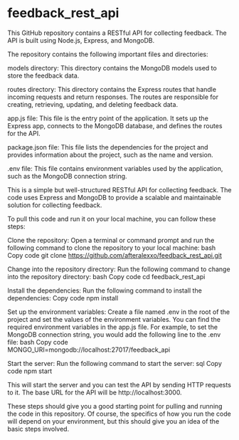 # feedback_rest_api


This GitHub repository contains a RESTful API for collecting feedback. The API is built using Node.js, Express, and MongoDB.

The repository contains the following important files and directories:

models directory: This directory contains the MongoDB models used to store the feedback data.

routes directory: This directory contains the Express routes that handle incoming requests and return responses. The routes are responsible for creating, retrieving, updating, and deleting feedback data.

app.js file: This file is the entry point of the application. It sets up the Express app, connects to the MongoDB database, and defines the routes for the API.

package.json file: This file lists the dependencies for the project and provides information about the project, such as the name and version.

.env file: This file contains environment variables used by the application, such as the MongoDB connection string.

This is a simple but well-structured RESTful API for collecting feedback. The code uses Express and MongoDB to provide a scalable and maintainable solution for collecting feedback.

To pull this code and run it on your local machine, you can follow these steps:

Clone the repository: Open a terminal or command prompt and run the following command to clone the repository to your local machine:
bash
Copy code
git clone https://github.com/afteralexxo/feedback_rest_api.git

Change into the repository directory: Run the following command to change into the repository directory:
bash
Copy code
cd feedback_rest_api

Install the dependencies: Run the following command to install the dependencies:
Copy code
npm install

Set up the environment variables: Create a file named .env in the root of the project and set the values of the environment variables. You can find the required environment variables in the app.js file. For example, to set the MongoDB connection string, you would add the following line to the .env file:
bash
Copy code
MONGO_URI=mongodb://localhost:27017/feedback_api

Start the server: Run the following command to start the server:
sql
Copy code
npm start


This will start the server and you can test the API by sending HTTP requests to it. The base URL for the API will be http://localhost:3000.

These steps should give you a good starting point for pulling and running the code in this repository. Of course, the specifics of how you run the code will depend on your environment, but this should give you an idea of the basic steps involved.
